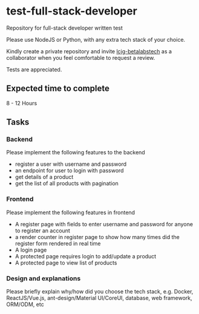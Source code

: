 # test-full-stack-developer
Repository for full-stack developer written test

Please use NodeJS or Python, with any extra tech stack of your choice.

Kindly create a private repository and invite [lcjg-betalabstech](https://github.com/lcjg-betalabstech) as a collaborator when you feel comfortable to request a review.

Tests are appreciated.

## Expected time to complete
8 - 12 Hours

## Tasks

### Backend

Please implement the following features to the backend
- register a user with username and password
- an endpoint for user to login with password
- get details of a product
- get the list of all products with pagination

### Frontend

Please implement the following features in frontend

- A register page with fields to enter username and password for anyone to register an account
- a render counter in register page to show how many times did the register form rendered in real time
- A login page
- A protected page requires login to add/update a product
- A protected page to view list of products


### Design and explanations

Please briefly explain why/how did you choose the tech stack, e.g. Docker, ReactJS/Vue.js, ant-design/Material UI/CoreUI, database, web framework, ORM/ODM, etc

